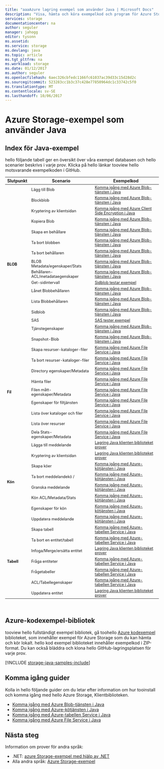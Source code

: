 ```yaml
---
title: "aaaAzure lagring exempel som använder Java | Microsoft Docs"
description: "Visa, hämta och köra exempelkod och program för Azure Storage. Identifiera komma igång prover för blobbar, köer, tabeller och filer med hjälp av hello Java storage, klientbiblioteken."
services: storage
documentationcenter: na
author: seguler
manager: jahogg
editor: tysonn
ms.assetid: 
ms.service: storage
ms.devlang: java
ms.topic: article
ms.tgt_pltfrm: na
ms.workload: storage
ms.date: 01/12/2017
ms.author: seguler
ms.openlocfilehash: 6aec326cbfedc1166fc61037ac39d33c15d28d2c
ms.sourcegitcommit: 523283cc1b3c37c428e77850964dc1c33742c5f0
ms.translationtype: MT
ms.contentlocale: sv-SE
ms.lasthandoff: 10/06/2017
---
```

# <a name="azure-storage-samples-using-java"></a>Azure Storage-exempel som använder Java

## <a name="java-sample-index"></a>Index för Java-exempel

hello följande tabell ger en översikt över våra exempel databasen och hello scenarier beskrivs i varje prov. Klicka på hello länkar tooview hello motsvarande exempelkoden i GitHub.

<table style="font-size:90%"><thead><tr><th style="font-size:110%">Slutpunkt</th><th style="font-size:110%">Scenario</th><th style="font-size:110%">Exempelkod</th></tr></thead><tbody> 
<tr> 
<td rowspan="16"><b>BLOB</b></td>
<td>Lägg till Blob</td> 
<td><a href="https://github.com/Azure-Samples/storage-blob-java-getting-started/blob/master/src/BlobBasics.java">Komma igång med Azure Blob-tjänsten i Java</a></td> 
</tr> 
<tr> 
<td>Blockblob</td>
<td><a href="https://github.com/Azure-Samples/storage-blob-java-getting-started/blob/master/src/BlobBasics.java">Komma igång med Azure Blob-tjänsten i Java</a></td>
</tr> 
<tr> 
<td>Kryptering av klientsidan</td>
<td><a href="https://github.com/Azure-Samples/storage-java-client-side-encryption">Komma igång med Azure Client Side Encryption i Java</a></td>
</tr> 
<tr> 
<td>Kopiera Blob</td>
<td><a href="https://github.com/Azure-Samples/storage-blob-java-getting-started/blob/master/src/BlobBasics.java">Komma igång med Azure Blob-tjänsten i Java</a></td>
</tr> 
<tr> 
<td>Skapa en behållare</td>
<td><a href="https://github.com/Azure-Samples/storage-blob-java-getting-started/blob/master/src/BlobBasics.java">Komma igång med Azure Blob-tjänsten i Java</a></td>
</tr> 
<tr> 
<td>Ta bort blobben</td>
<td><a href="https://github.com/Azure-Samples/storage-blob-java-getting-started/blob/master/src/BlobBasics.java">Komma igång med Azure Blob-tjänsten i Java</a></td>
</tr> 
<tr> 
<td>Ta bort behållaren</td>
<td><a href="https://github.com/Azure-Samples/storage-blob-java-getting-started/blob/master/src/BlobBasics.java">Komma igång med Azure Blob-tjänsten i Java</a></td>
</tr> 
<tr> 
<td>BLOB Metadata/egenskaper/Stats</td>
<td><a href="https://github.com/Azure-Samples/storage-blob-java-getting-started/blob/master/src/BlobAdvanced.java">Komma igång med Azure Blob-tjänsten i Java</a></td>
</tr> 
<tr> 
<td>Behållaren-ACL/metadataegenskaper</td>
<td><a href="https://github.com/Azure-Samples/storage-blob-java-getting-started/blob/master/src/BlobAdvanced.java">Komma igång med Azure Blob-tjänsten i Java</a></td>
</tr> 
<tr> 
<td>Get-sidintervall</td>
<td><a href="https://github.com/Azure/azure-storage-java/blob/master/microsoft-azure-storage-test/src/com/microsoft/azure/storage/blob/CloudPageBlobTests.java">Sidblob testar exempel</a></td>
</tr> 
<tr> 
<td>Lånet Blobbehållaren</td>
<td><a href="https://github.com/Azure-Samples/storage-blob-java-getting-started/blob/master/src/BlobBasics.java">Komma igång med Azure Blob-tjänsten i Java</a></td>
</tr> 
<tr> 
<td>Lista Blobbehållaren</td>
<td><a href="https://github.com/Azure-Samples/storage-blob-java-getting-started/blob/master/src/BlobBasics.java">Komma igång med Azure Blob-tjänsten i Java</a></td>
</tr> 
<tr> 
<td>Sidblob</td>
<td><a href="https://github.com/Azure-Samples/storage-blob-java-getting-started/blob/master/src/BlobBasics.java">Komma igång med Azure Blob-tjänsten i Java</a></td>
</tr>
<tr> 
<td>SAS</td>
<td><a href="https://github.com/Azure/azure-storage-java/blob/master/microsoft-azure-storage-test/src/com/microsoft/azure/storage/blob/SasTests.java">SAS tester exempel</a></td>
</tr>   
<tr> 
<td>Tjänstegenskaper</td>
<td><a href="https://github.com/Azure-Samples/storage-blob-java-getting-started/blob/master/src/BlobAdvanced.java">Komma igång med Azure Blob-tjänsten i Java</a></td>
</tr>           
<tr> 
<td>Snapshot-Blob</td>
<td><a href="https://github.com/Azure-Samples/storage-blob-java-getting-started/blob/master/src/BlobBasics.java">Komma igång med Azure Blob-tjänsten i Java</a></td>
</tr> 
<tr> 
<td rowspan="9"><b>Fil</b></td>
<td>Skapa resurser-kataloger-filer</td> 
<td><a href="https://github.com/Azure-Samples/storage-file-java-getting-started/blob/master/src/FileBasics.java">Komma igång med Azure File Service i Java</a></td> 
</tr>
<tr> 
<td>Ta bort resurser-kataloger-filer</td> 
<td><a href="https://github.com/Azure-Samples/storage-file-java-getting-started/blob/master/src/FileBasics.java">Komma igång med Azure File Service i Java</a></td> 
</tr> 
<tr> 
<td>Directory egenskaper/Metadata</td> 
<td><a href="https://github.com/Azure-Samples/storage-file-java-getting-started/blob/master/src/FileAdvanced.java">Komma igång med Azure File Service i Java</a></td> 
</tr> 
<tr> 
<td>Hämta filer</td> 
<td><a href="https://github.com/Azure-Samples/storage-file-java-getting-started/blob/master/src/FileBasics.java">Komma igång med Azure File Service i Java</a></td> 
</tr> 
<tr> 
<td>Filen mått-egenskaper/Metadata</td> 
<td><a href="https://github.com/Azure-Samples/storage-file-java-getting-started/blob/master/src/FileAdvanced.java">Komma igång med Azure File Service i Java</a></td> 
</tr> 
<tr> 
<td>Egenskaper för filtjänsten</td> 
<td><a href="https://github.com/Azure-Samples/storage-file-java-getting-started/blob/master/src/FileAdvanced.java">Komma igång med Azure File Service i Java</a></td> 
</tr> 
<tr> 
<td>Lista över kataloger och filer</td> 
<td><a href="https://github.com/Azure-Samples/storage-file-java-getting-started/blob/master/src/FileBasics.java">Komma igång med Azure File Service i Java</a></td> 
</tr>
<tr> 
<td>Lista över resurser</td> 
<td><a href="https://github.com/Azure-Samples/storage-file-java-getting-started/blob/master/src/FileBasics.java">Komma igång med Azure File Service i Java</a></td> 
</tr>
<tr> 
<td>Dela Stats-egenskaper/Metadata</td> 
<td><a href="https://github.com/Azure-Samples/storage-file-java-getting-started/blob/master/src/FileAdvanced.java">Komma igång med Azure File Service i Java</a></td> 
</tr>
<tr> 
<td rowspan="8"><b>Kön</b></td>
<td>Lägga till meddelande</td> 
<td><a href="https://github.com/Azure/azure-storage-java/blob/master/microsoft-azure-storage-samples/src/com/microsoft/azure/storage/queue/gettingstarted/QueueBasics.java">Lagring Java klienten biblioteket prover</a></td> 
</tr> 
<tr> 
<td>Kryptering av klientsidan</td> 
<td><a href="https://github.com/Azure/azure-storage-java/blob/master/microsoft-azure-storage-samples/src/com/microsoft/azure/storage/encryption/queue/gettingstarted/QueueGettingStarted.java">Lagring Java klienten biblioteket prover</a></td> 
</tr> 
<tr> 
<td>Skapa köer</td> 
<td><a href="https://github.com/Azure-Samples/storage-queue-java-getting-started/blob/master/src/QueueBasics.java">Komma igång med Azure-kötjänsten i Java</a></td> 
</tr> 
<tr> 
<td>Ta bort meddelandekö /</td> 
<td><a href="https://github.com/Azure-Samples/storage-queue-java-getting-started/blob/master/src/QueueBasics.java">Komma igång med Azure-kötjänsten i Java</a></td> 
</tr> 
<tr> 
<td>Granska meddelande</td> 
<td><a href="https://github.com/Azure-Samples/storage-queue-java-getting-started/blob/master/src/QueueBasics.java">Komma igång med Azure-kötjänsten i Java</a></td> 
</tr> 
<tr> 
<td>Kön ACL/Metadata/Stats</td> 
<td><a href="https://github.com/Azure-Samples/storage-queue-java-getting-started/blob/master/src/QueueAdvanced.java">Komma igång med Azure-kötjänsten i Java</a></td> 
</tr> 
<tr> 
<td>Egenskaper för kön</td> 
<td><a href="https://github.com/Azure-Samples/storage-queue-java-getting-started/blob/master/src/QueueAdvanced.java">Komma igång med Azure-kötjänsten i Java</a></td> 
</tr> 
<tr> 
<td>Uppdatera meddelande</td> 
<td><a href="https://github.com/Azure-Samples/storage-queue-java-getting-started/blob/master/src/QueueBasics.java">Komma igång med Azure-kötjänsten i Java</a></td> 
</tr> 
<tr> 
<td rowspan="7"><b>Tabell</b></td>
<td>Skapa tabell</td> 
<td><a href="https://github.com/Azure-Samples/storage-table-java-getting-started/blob/master/src/TableBasics.java">Komma igång med Azure-tabellen Service i Java</a></td> 
</tr> 
<tr> 
<td>Ta bort en entitet/tabell</td> 
<td><a href="https://github.com/Azure-Samples/storage-table-java-getting-started/blob/master/src/TableBasics.java">Komma igång med Azure-tabellen Service i Java</a></td> 
</tr> 
<tr> 
<td>Infoga/Merge/ersätta entitet</td> 
<td><a href="https://github.com/Azure/azure-storage-java/blob/master/microsoft-azure-storage-samples/src/com/microsoft/azure/storage/table/gettingtstarted/TableBasics.java">Lagring Java klienten biblioteket prover</a></td> 
</tr> 
<tr> 
<td>Fråga entiteter</td> 
<td><a href="https://github.com/Azure-Samples/storage-table-java-getting-started/blob/master/src/TableBasics.java">Komma igång med Azure-tabellen Service i Java</a></td> 
</tr> 
<tr> 
<td>Frågetabeller</td> 
<td><a href="https://github.com/Azure-Samples/storage-table-java-getting-started/blob/master/src/TableBasics.java">Komma igång med Azure-tabellen Service i Java</a></td> 
</tr> 
<tr> 
<td>ACL/Tabellegenskaper</td> 
<td><a href="https://github.com/Azure-Samples/storage-table-java-getting-started/blob/master/src/TableAdvanced.java">Komma igång med Azure-tabellen Service i Java</a></td> 
</tr> 
<tr> 
<td>Uppdatera entitet</td> 
<td><a href="https://github.com/Azure/azure-storage-java/blob/master/microsoft-azure-storage-samples/src/com/microsoft/azure/storage/table/gettingtstarted/TableBasics.java">Lagring Java klienten biblioteket prover</a></td> 
</tr> 
</tbody> 
</table>
<br/>

## <a name="azure-code-samples-library"></a>Azure-kodexempel-bibliotek

tooview hello fullständigt exempel bibliotek, gå toohello [Azure kodexempel](https://azure.microsoft.com/resources/samples/?service=storage) biblioteket, som innehåller exempel för Azure Storage som du kan hämta och kör lokalt. hello kod exempel biblioteket innehåller exempelkod i ZIP-format. Du kan också bläddra och klona hello GitHub-lagringsplatsen för varje prov.

[!INCLUDE [storage-java-samples-include](../../../includes/storage-java-samples-include.md)]

## <a name="getting-started-guides"></a>Komma igång guider

Kolla in hello följande guider om du letar efter information om hur tooinstall och komma igång med hello Azure Storage, Klientbiblioteken.

* [Komma igång med Azure Blob-tjänsten i Java](../blobs/storage-java-how-to-use-blob-storage.md)
* [Komma igång med Azure-kötjänsten i Java](../storage-java-how-to-use-queue-storage.md)
* [Komma igång med Azure-tabellen Service i Java](../../cosmos-db/table-storage-how-to-use-java.md)
* [Komma igång med Azure File Service i Java](../storage-java-how-to-use-file-storage.md)

## <a name="next-steps"></a>Nästa steg

Information om prover för andra språk:

* .NET: [azure Storage-exempel med hjälp av .NET](../storage-samples-dotnet.md)
* Alla andra språk: [Azure Storage-exempel](../storage-samples.md)
